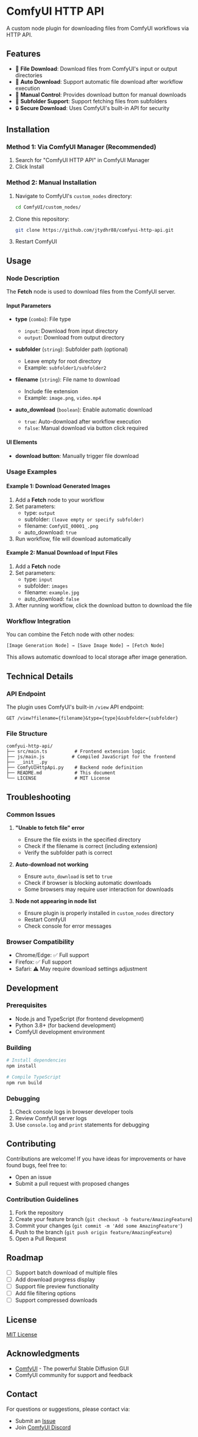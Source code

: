 # ComfyUI HTTP API

A custom node plugin for downloading files from ComfyUI workflows via HTTP API.

## Features

- 🚀 **File Download**: Download files from ComfyUI's input or output directories
- 🔄 **Auto Download**: Support automatic file download after workflow execution
- 🎯 **Manual Control**: Provides download button for manual downloads
- 📁 **Subfolder Support**: Support fetching files from subfolders
- 🔒 **Secure Download**: Uses ComfyUI's built-in API for security

## Installation

### Method 1: Via ComfyUI Manager (Recommended)

1. Search for "ComfyUI HTTP API" in ComfyUI Manager
2. Click Install

### Method 2: Manual Installation

1. Navigate to ComfyUI's `custom_nodes` directory:
   ```bash
   cd ComfyUI/custom_nodes/
   ```

2. Clone this repository:
   ```bash
   git clone https://github.com/jtydhr88/comfyui-http-api.git
   ```

3. Restart ComfyUI

## Usage

### Node Description

The **Fetch** node is used to download files from the ComfyUI server.

#### Input Parameters

- **type** (`combo`): File type
  - `input`: Download from input directory
  - `output`: Download from output directory
  
- **subfolder** (`string`): Subfolder path (optional)
  - Leave empty for root directory
  - Example: `subfolder1/subfolder2`
  
- **filename** (`string`): File name to download
  - Include file extension
  - Example: `image.png`, `video.mp4`
  
- **auto_download** (`boolean`): Enable automatic download
  - `true`: Auto-download after workflow execution
  - `false`: Manual download via button click required

#### UI Elements

- **download button**: Manually trigger file download

### Usage Examples

#### Example 1: Download Generated Images

1. Add a **Fetch** node to your workflow
2. Set parameters:
   - type: `output`
   - subfolder: `(leave empty or specify subfolder)`
   - filename: `ComfyUI_00001_.png`
   - auto_download: `true`
3. Run workflow, file will download automatically

#### Example 2: Manual Download of Input Files

1. Add a **Fetch** node
2. Set parameters:
   - type: `input`
   - subfolder: `images`
   - filename: `example.jpg`
   - auto_download: `false`
3. After running workflow, click the download button to download the file

### Workflow Integration

You can combine the Fetch node with other nodes:

```
[Image Generation Node] → [Save Image Node] → [Fetch Node]
```

This allows automatic download to local storage after image generation.

## Technical Details

### API Endpoint

The plugin uses ComfyUI's built-in `/view` API endpoint:

```
GET /view?filename={filename}&type={type}&subfolder={subfolder}
```

### File Structure

```
comfyui-http-api/
├── src/main.ts          # Frontend extension logic
├── js/main.js          # Compiled JavaScript for the frontend
├── __init__.py
├── ComfyUIHttpApi.py    # Backend node definition
├── README.md            # This document
└── LICENSE              # MIT License
```

## Troubleshooting

### Common Issues

1. **"Unable to fetch file" error**
   - Ensure the file exists in the specified directory
   - Check if the filename is correct (including extension)
   - Verify the subfolder path is correct

2. **Auto-download not working**
   - Ensure `auto_download` is set to `true`
   - Check if browser is blocking automatic downloads
   - Some browsers may require user interaction for downloads

3. **Node not appearing in node list**
   - Ensure plugin is properly installed in `custom_nodes` directory
   - Restart ComfyUI
   - Check console for error messages

### Browser Compatibility

- Chrome/Edge: ✅ Full support
- Firefox: ✅ Full support
- Safari: ⚠️ May require download settings adjustment

## Development

### Prerequisites

- Node.js and TypeScript (for frontend development)
- Python 3.8+ (for backend development)
- ComfyUI development environment

### Building

```bash
# Install dependencies
npm install

# Compile TypeScript
npm run build
```

### Debugging

1. Check console logs in browser developer tools
2. Review ComfyUI server logs
3. Use `console.log` and `print` statements for debugging

## Contributing

Contributions are welcome! If you have ideas for improvements or have found bugs, feel free to:

- Open an issue
- Submit a pull request with proposed changes

### Contribution Guidelines

1. Fork the repository
2. Create your feature branch (`git checkout -b feature/AmazingFeature`)
3. Commit your changes (`git commit -m 'Add some AmazingFeature'`)
4. Push to the branch (`git push origin feature/AmazingFeature`)
5. Open a Pull Request

## Roadmap

- [ ] Support batch download of multiple files
- [ ] Add download progress display
- [ ] Support file preview functionality
- [ ] Add file filtering options
- [ ] Support compressed downloads

## License

[MIT License](LICENSE)

## Acknowledgments

- [ComfyUI](https://github.com/comfyanonymous/ComfyUI) - The powerful Stable Diffusion GUI
- ComfyUI community for support and feedback

## Contact

For questions or suggestions, please contact via:

- Submit an [Issue](https://github.com/your-username/comfyui-http-api/issues)
- Join [ComfyUI Discord](https://discord.gg/comfyui)